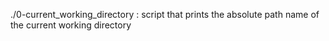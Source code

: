 ./0-current_working_directory : script that prints the absolute path name of the current working directory
